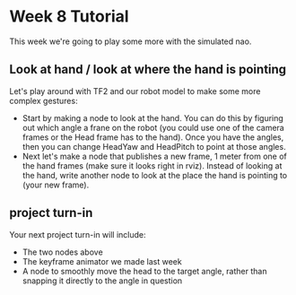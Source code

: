 # Week 8 Tutorial

This week we're going to play some more with the simulated nao.

## Look at hand / look at where the hand is pointing

Let's play around with TF2 and our robot model to make some more complex gestures:

- Start by making a node to look at the hand. You can do this by figuring out which angle a frane on the robot (you could use one of the camera frames or the Head frame has to the hand). Once you have the angles, then you can change HeadYaw and HeadPitch to point at those angles.
- Next let's make a node that publishes a new frame, 1 meter from one of the hand frames (make sure it looks right in rviz). Instead of looking at the hand, write another node to look at the place the hand is pointing to (your new frame).

## project turn-in

Your next project turn-in will include:

- The two nodes above
- The keyframe animator we made last week
- A node to smoothly move the head to the target angle, rather than snapping it directly to the angle in question


